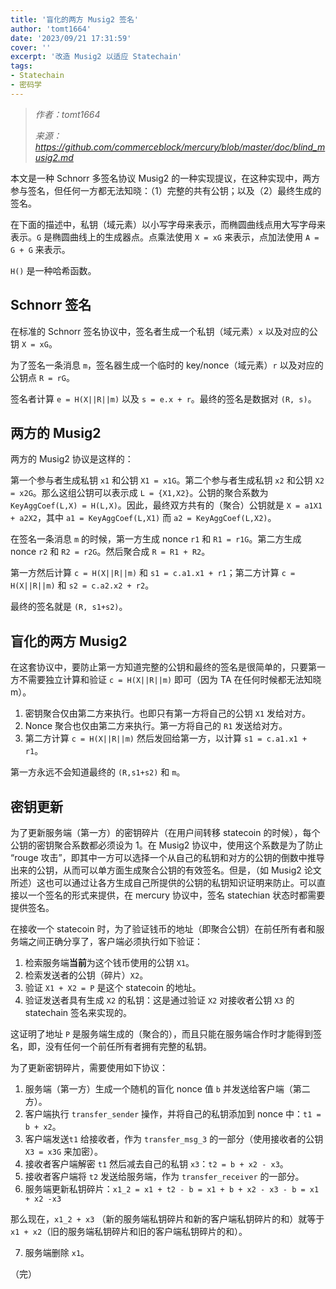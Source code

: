 ```yaml
---
title: '盲化的两方 Musig2 签名'
author: 'tomt1664'
date: '2023/09/21 17:31:59'
cover: ''
excerpt: '改造 Musig2 以适应 Statechain'
tags:
- Statechain
- 密码学
---
```



> *作者：tomt1664*
> 
> *来源：<https://github.com/commerceblock/mercury/blob/master/doc/blind_musig2.md>*



本文是一种 Schnorr 多签名协议 Musig2 的一种实现提议，在这种实现中，两方参与签名，但任何一方都无法知晓：（1）完整的共有公钥；以及（2）最终生成的签名。

在下面的描述中，私钥（域元素）以小写字母来表示，而椭圆曲线点用大写字母来表示。`G` 是椭圆曲线上的生成器点。点乘法使用 `X = xG` 来表示，点加法使用 `A = G + G` 来表示。

`H()` 是一种哈希函数。

## Schnorr 签名

在标准的 Schnorr 签名协议中，签名者生成一个私钥（域元素）`x` 以及对应的公钥 `X = xG`。

为了签名一条消息 `m`，签名器生成一个临时的 key/nonce（域元素）`r` 以及对应的公钥点 `R = rG`。

签名者计算 `e = H(X||R||m)` 以及 `s = e.x + r`。最终的签名是数据对 `(R, s)`。

## 两方的 Musig2

两方的 Musig2 协议是这样的：

第一个参与者生成私钥 `x1` 和公钥 `X1 = x1G`。第二个参与者生成私钥 `x2` 和公钥 `X2 = x2G`。那么这组公钥可以表示成 `L = {X1,X2}`。公钥的聚合系数为 `KeyAggCoef(L,X) = H(L,X)`。因此，最终双方共有的（聚合）公钥就是 `X = a1X1 + a2X2`，其中 `a1 = KeyAggCoef(L,X1)` 而 `a2 = KeyAggCoef(L,X2)`。

在签名一条消息 `m` 的时候，第一方生成 nonce `r1` 和 `R1 = r1G`。第二方生成 nonce `r2` 和 `R2 = r2G`。然后聚合成 `R = R1 + R2`。

第一方然后计算 `c = H(X||R||m)` 和 `s1 = c.a1.x1 + r1`；第二方计算 `c = H(X||R||m)` 和 `s2 = c.a2.x2 + r2`。

最终的签名就是 `(R, s1+s2)`。

## 盲化的两方 Musig2

在这套协议中，要防止第一方知道完整的公钥和最终的签名是很简单的，只要第一方不需要独立计算和验证 `c = H(X||R||m)` 即可（因为 TA 在任何时候都无法知晓 m）。

1. 密钥聚合仅由第二方来执行。也即只有第一方将自己的公钥 `X1` 发给对方。
2. Nonce 聚合也仅由第二方来执行。第一方将自己的 `R1` 发送给对方。
3. 第二方计算 `c = H(X||R||m)` 然后发回给第一方，以计算 `s1 = c.a1.x1 + r1`。

第一方永远不会知道最终的 `(R,s1+s2)` 和 `m`。

## 密钥更新

为了更新服务端（第一方）的密钥碎片（在用户间转移 statecoin 的时候），每个公钥的密钥聚合系数都必须设为 1。在 Musig2 协议中，使用这个系数是为了防止 “rouge 攻击”，即其中一方可以选择一个从自己的私钥和对方的公钥的倒数中推导出来的公钥，从而可以单方面生成聚合公钥的有效签名。但是，（如 Musig2 论文所述）这也可以通过让各方生成自己所提供的公钥的私钥知识证明来防止。可以直接以一个签名的形式来提供，在 mercury 协议中，签名 statechian 状态时都需要提供签名。

在接收一个 statecoin 时，为了验证钱币的地址（即聚合公钥）在前任所有者和服务端之间正确分享了，客户端必须执行如下验证：

1. 检索服务端**当前**为这个钱币使用的公钥 `X1`。
2. 检索发送者的公钥（碎片）`X2`。
3. 验证 `X1 + X2 = P` 是这个 statecoin 的地址。
4. 验证发送者具有生成 `X2` 的私钥：这是通过验证 `X2` 对接收者公钥 `X3` 的 statechain 签名来实现的。

这证明了地址 `P` 是服务端生成的（聚合的），而且只能在服务端合作时才能得到签名，即，没有任何一个前任所有者拥有完整的私钥。

为了更新密钥碎片，需要使用如下协议：

1. 服务端（第一方）生成一个随机的盲化 nonce 值 `b` 并发送给客户端（第二方）。
2. 客户端执行 `transfer_sender` 操作，并将自己的私钥添加到 nonce 中：`t1 = b + x2`。
3. 客户端发送`t1` 给接收者，作为 `transfer_msg_3` 的一部分（使用接收者的公钥 `X3 = x3G` 来加密）。
4. 接收者客户端解密 `t1` 然后减去自己的私钥 `x3`：`t2 = b + x2 - x3`。
5. 接收者客户端将 `t2` 发送给服务端，作为 `transfer_receiver` 的一部分。
6. 服务端更新私钥碎片：`x1_2 = x1 + t2 - b = x1 + b + x2 - x3 - b = x1 + x2 -x3`

那么现在，`x1_2 + x3` （新的服务端私钥碎片和新的客户端私钥碎片的和）就等于 `x1 + x2`（旧的服务端私钥碎片和旧的客户端私钥碎片的和）。

7. 服务端删除 `x1`。

（完）